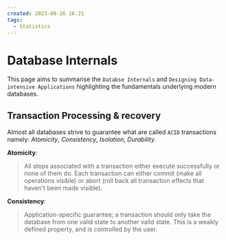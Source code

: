 ```yaml
---
created: 2023-08-26 16:21
tags:
  - Statistics
---
```



# Database Internals

This page aims to summarise the `Databse Internals` and `Designing Data-intensive Applications` highlighting the fundamentals underlying modern databases.

## Transaction Processing & recovery

Almost all databases strive to guarantee what are called `ACID` transactions namely: *Atomicity*, *Consistency*, *Isolation*, *Durability*.

**Atomicity**:
> All steps associated with a transaction either execute successfully or none of them do. Each transaction can either commit (make all operations visible) or abort (roll back all transaction effects that haven't been made visible).

**Consistency**:
> Application-specific guarantee; a transaction should only take the database from one valid state to another valid state. This is a weakly defined property, and is controlled by the user.




